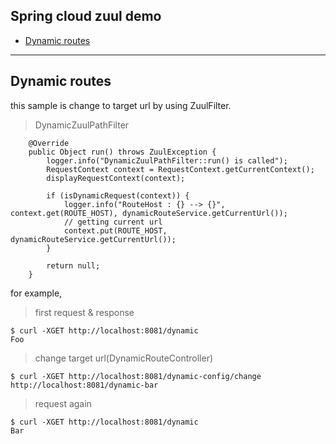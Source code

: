 ## Spring cloud zuul demo  

- <a href="#dynamic-routes">Dynamic routes</a>  

---  

<div id="dynamic-routes"></div>  

## Dynamic routes  

this sample is change to target url by using ZuulFilter.  

> DynamicZuulPathFilter

```aidl
    @Override
    public Object run() throws ZuulException {
        logger.info("DynamicZuulPathFilter::run() is called");
        RequestContext context = RequestContext.getCurrentContext();
        displayRequestContext(context);

        if (isDynamicRequest(context)) {
            logger.info("RouteHost : {} --> {}", context.get(ROUTE_HOST), dynamicRouteService.getCurrentUrl());
            // getting current url
            context.put(ROUTE_HOST, dynamicRouteService.getCurrentUrl());
        }

        return null;
    }
```

for example,  

> first request & response  

```aidl
$ curl -XGET http://localhost:8081/dynamic
Foo
```  

> change target url(DynamicRouteController)  

```aidl
$ curl -XGET http://localhost:8081/dynamic-config/change
http://localhost:8081/dynamic-bar
```  

> request again

```aidl
$ curl -XGET http://localhost:8081/dynamic
Bar
```